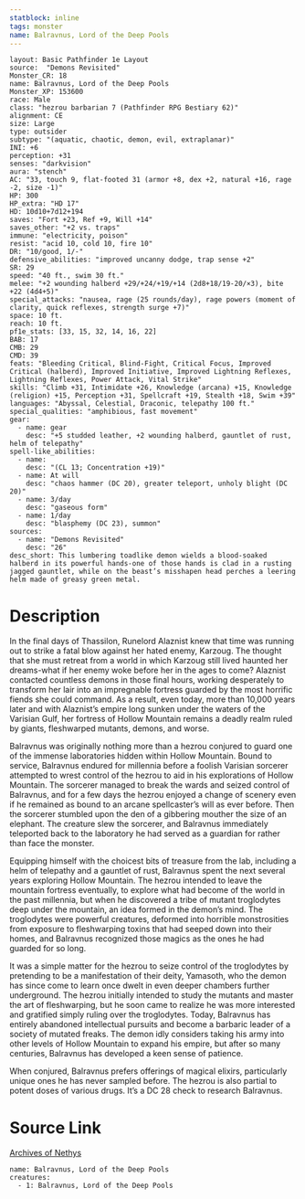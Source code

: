 ```yaml
---
statblock: inline
tags: monster
name: Balravnus, Lord of the Deep Pools
---
```

```statblock
layout: Basic Pathfinder 1e Layout
source:  "Demons Revisited"
Monster_CR: 18
name: Balravnus, Lord of the Deep Pools
Monster_XP: 153600
race: Male
class: "hezrou barbarian 7 (Pathfinder RPG Bestiary 62)"
alignment: CE
size: Large
type: outsider
subtype: "(aquatic, chaotic, demon, evil, extraplanar)"
INI: +6
perception: +31
senses: "darkvision"
aura: "stench"
AC: "33, touch 9, flat-footed 31 (armor +8, dex +2, natural +16, rage -2, size -1)"
HP: 300
HP_extra: "HD 17"
HD: 10d10+7d12+194
saves: "Fort +23, Ref +9, Will +14"
saves_other: "+2 vs. traps"
immune: "electricity, poison"
resist: "acid 10, cold 10, fire 10"
DR: "10/good, 1/-"
defensive_abilities: "improved uncanny dodge, trap sense +2"
SR: 29
speed: "40 ft., swim 30 ft."
melee: "+2 wounding halberd +29/+24/+19/+14 (2d8+18/19-20/×3), bite +22 (4d4+5)"
special_attacks: "nausea, rage (25 rounds/day), rage powers (moment of clarity, quick reflexes, strength surge +7)"
space: 10 ft.
reach: 10 ft.
pf1e_stats: [33, 15, 32, 14, 16, 22]
BAB: 17
CMB: 29
CMD: 39
feats: "Bleeding Critical, Blind-Fight, Critical Focus, Improved Critical (halberd), Improved Initiative, Improved Lightning Reflexes, Lightning Reflexes, Power Attack, Vital Strike"
skills: "Climb +31, Intimidate +26, Knowledge (arcana) +15, Knowledge (religion) +15, Perception +31, Spellcraft +19, Stealth +18, Swim +39"
languages: "Abyssal, Celestial, Draconic, telepathy 100 ft."
special_qualities: "amphibious, fast movement"
gear:
  - name: gear
    desc: "+5 studded leather, +2 wounding halberd, gauntlet of rust, helm of telepathy"
spell-like_abilities:
  - name:
    desc: "(CL 13; Concentration +19)"
  - name: At will
    desc: "chaos hammer (DC 20), greater teleport, unholy blight (DC 20)"
  - name: 3/day
    desc: "gaseous form"
  - name: 1/day
    desc: "blasphemy (DC 23), summon"
sources:
  - name: "Demons Revisited"
    desc: "26"
desc_short: This lumbering toadlike demon wields a blood-soaked halberd in its powerful hands-one of those hands is clad in a rusting jagged gauntlet, while on the beast’s misshapen head perches a leering helm made of greasy green metal.
```
# Description
In the final days of Thassilon, Runelord Alaznist knew that time was running out to strike a fatal blow against her hated enemy, Karzoug. The thought that she must retreat from a world in which Karzoug still lived haunted her dreams-what if her enemy woke before her in the ages to come? Alaznist contacted countless demons in those final hours, working desperately to transform her lair into an impregnable fortress guarded by the most horrific fiends she could command. As a result, even today, more than 10,000 years later and with Alaznist’s empire long sunken under the waters of the Varisian Gulf, her fortress of Hollow Mountain remains a deadly realm ruled by giants, fleshwarped mutants, demons, and worse.

Balravnus was originally nothing more than a hezrou conjured to guard one of the immense laboratories hidden within Hollow Mountain. Bound to service, Balravnus endured for millennia before a foolish Varisian sorcerer attempted to wrest control of the hezrou to aid in his explorations of Hollow Mountain. The sorcerer managed to break the wards and seized control of Balravnus, and for a few days the hezrou enjoyed a change of scenery even if he remained as bound to an arcane spellcaster’s will as ever before. Then the sorcerer stumbled upon the den of a gibbering mouther the size of an elephant. The creature slew the sorcerer, and Balravnus immediately teleported back to the laboratory he had served as a guardian for rather than face the monster.

Equipping himself with the choicest bits of treasure from the lab, including a helm of telepathy and a gauntlet of rust, Balravnus spent the next several years exploring Hollow Mountain. The hezrou intended to leave the mountain fortress eventually, to explore what had become of the world in the past millennia, but when he discovered a tribe of mutant troglodytes deep under the mountain, an idea formed in the demon’s mind. The troglodytes were powerful creatures, deformed into horrible monstrosities from exposure to fleshwarping toxins that had seeped down into their homes, and Balravnus recognized those magics as the ones he had guarded for so long.

It was a simple matter for the hezrou to seize control of the troglodytes by pretending to be a manifestation of their deity, Yamasoth, who the demon has since come to learn once dwelt in even deeper chambers further underground. The hezrou initially intended to study the mutants and master the art of fleshwarping, but he soon came to realize he was more interested and gratified simply ruling over the troglodytes. Today, Balravnus has entirely abandoned intellectual pursuits and become a barbaric leader of a society of mutated freaks. The demon idly considers taking his army into other levels of Hollow Mountain to expand his empire, but after so many centuries, Balravnus has developed a keen sense of patience.

When conjured, Balravnus prefers offerings of magical elixirs, particularly unique ones he has never sampled before. The hezrou is also partial to potent doses of various drugs. It’s a DC 28 check to research Balravnus.
# Source Link
[Archives of Nethys](https://aonprd.com/MonsterDisplay.aspx?ItemName=Balravnus%2C%20Lord%20of%20the%20Deep%20Pools)
```encounter-table
name: Balravnus, Lord of the Deep Pools
creatures:
  - 1: Balravnus, Lord of the Deep Pools
```
